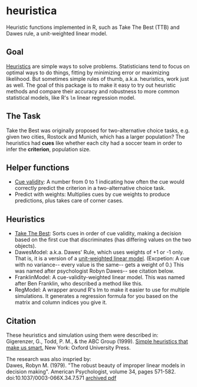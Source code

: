 # heuristica
Heuristic functions implemented in R, such as Take The Best (TTB) and Dawes rule, a unit-weighted linear model.

## Goal

[Heuristics](http://en.wikipedia.org/wiki/Heuristic) are simple ways to solve problems.  Statisticians tend to focus on optimal ways to do things, fitting by minimizing error or maximizing likelihood.  But sometimes simple rules of thumb, a.k.a. heuristics, work just as well.  The goal of this package is to make it easy to try out heuristic methods and compare their accuracy and robustness to more common statistical models, like R's `lm` linear regression model.

## The Task

Take the Best was originally proposed for two-alternative choice tasks, e.g. given two cities, Rostock and Munich, which has a larger population?  The heuristics had __cues__ like whether each city had a soccer team in order to infer the __criterion__, population size.  

## Helper functions
* [Cue validity](http://en.wikipedia.org/wiki/Cue_validity): A number from 0 to 1 indicating how often the cue would correctly predict the criterion in a two-alternative choice task.
* Predict with weights: Multiplies cues by cue weights to produce predictions, plus takes care of corner cases.

## Heuristics
* [Take The Best](http://en.wikipedia.org/wiki/Take-the-best_heuristic): Sorts cues in order of cue validity, making a decision based on the first cue that discriminates (has differing values on the two objects).
* DawesModel: a.k.a. Dawes' Rule, which uses weights of +1 or -1 only.  That is, it is a version of a [unit-weighted linear model](http://en.wikipedia.org/wiki/Unit-weighted_regression).  (Excpetion: A cue with no variance-- every value is the same-- gets a weight of 0.)  This was named after psychologist Robyn Dawes-- see citation below.
* FranklinModel: A cue-validity-weighted linear model.  This was named after Ben Franklin, who described a method like this.
* RegModel: A wrapper around R's lm to make it easier to use for multiple simulations.  It generates a regression formula for you based on the matrix and column indices you give it.

## Citation
These heuristics and simulation using them were described in:  
Gigerenzer, G., Todd, P. M., & the ABC Group (1999). [Simple heuristics that make us smart.](http://www.amazon.com/Simple-Heuristics-That-Make-Smart/dp/0195143817) New York: Oxford University Press.  

The research was also inspried by:  
Dawes, Robyn M. (1979). "The robust beauty of improper linear models in decision making". American Psychologist, volume 34, pages 571-582. doi:10.1037/0003-066X.34.7.571 [archived pdf](http://www.cmu.edu/dietrich/sds/docs/dawes/the-robust-beauty-of-improper-linear-models-in-decision-making.pdf)

